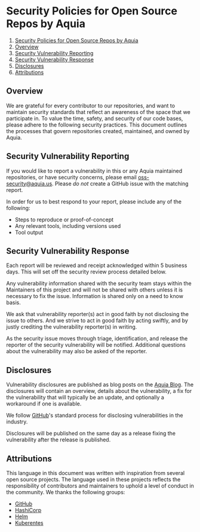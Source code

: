 # Security Policies for Open Source Repos by Aquia

1. [Security Policies for Open Source Repos by Aquia](#security-policies-for-open-source-repos-by-aquia)
1. [Overview](#overview)
1. [Security Vulnerability Reporting](#security-vulnerability-reporting)
1. [Security Vulnerability Response](#security-vulnerability-response)
1. [Disclosures](#disclosures)
1. [Attributions](#attributions)

## Overview

We are grateful for every contributor to our repositories, and want to maintain security standards that reflect an awareness of the space that we participate in. To value the time, safety, and security of our code bases, please adhere to the following security practices. This document outlines the processes that govern repositories created, maintained, and owned by Aquia.

## Security Vulnerability Reporting

If you would like to report a vulnerability in this or any Aquia maintained repositories, or have security concerns, please email [oss-security@aquia.us](mailto:oss-security@aquia.us). Please _*do not*_ create a GitHub issue with the matching report.

In order for us to best respond to your report, please include any of the following:

- Steps to reproduce or proof-of-concept
- Any relevant tools, including versions used
- Tool output

## Security Vulnerability Response

Each report will be reviewed and receipt acknowledged within 5 business days. This will set off the security review process detailed below.

Any vulnerability information shared with the security team stays within the Maintainers of this project and will not be shared with others unless it is necessary to fix the issue. Information is shared only on a need to know basis.

We ask that vulnerability reporter(s) act in good faith by not disclosing the issue to others. And we strive to act in good faith by acting swiftly, and by justly crediting the vulnerability reporter(s) in writing.

As the security issue moves through triage, identification, and release the reporter of the security vulnerability will be notified. Additional questions about the vulnerability may also be asked of the reporter.

## Disclosures

Vulnerability disclosures are published as blog posts on the [Aquia Blog](https://blog.aquia.us/). The disclosures will contain an overview, details about the vulnerability, a fix for the vulnerability that will typically be an update, and optionally a workaround if one is available.

We follow [GitHub](https://docs.github.com/en/code-security/security-advisories/guidance-on-reporting-and-writing/about-coordinated-disclosure-of-security-vulnerabilities#standard-process)'s standard process for disclosing vulnerabilities in the industry.

Disclosures will be published on the same day as a release fixing the vulnerability after the release is published.

## Attributions

This language in this document was written with inspiration from several open source projects. The language used in these projects reflects the responsibility of contributors and maintainers to uphold a level of conduct in the community. We thanks the following groups:

- [GitHub](https://docs.github.com/en/code-security/security-advisories/guidance-on-reporting-and-writing/about-coordinated-disclosure-of-security-vulnerabilities)
- [HashiCorp](https://www.terraform.io/security)
- [Helm](https://github.com/helm/community/blob/main/SECURITY.md)
- [Kuberentes](https://github.com/kubernetes/community/blob/master/SECURITY.md)
